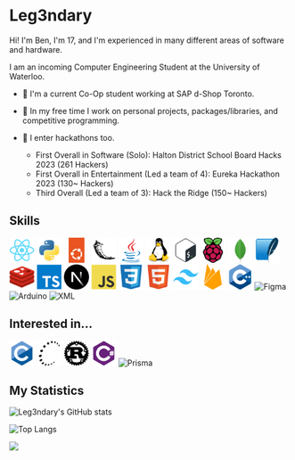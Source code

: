 # Leg3ndary

Hi! I'm Ben, I'm 17, and I'm experienced in many different areas of software and hardware.

I am an incoming Computer Engineering Student at the University of Waterloo.

- 💼 I'm a current Co-Op student working at SAP d-Shop Toronto.

- 🌱 In my free time I work on personal projects, packages/libraries, and competitive programming.

- 🥇 I enter hackathons too.
  - First Overall in Software (Solo): Halton District School Board Hacks 2023 (261 Hackers)
  - First Overall in Entertainment (Led a team of 4): Eureka Hackathon 2023 (130~ Hackers)
  - Third Overall (Led a team of 3): Hack the Ridge (150~ Hackers)

## Skills

<p>
    <span>
		<img src="https://raw.githubusercontent.com/devicons/devicon/master/icons/react/react-original.svg"
			width="45" height="45" alt="React" />
    </span>
    <span>
		<img src="https://raw.githubusercontent.com/devicons/devicon/master/icons/python/python-original.svg"
			width="45" height="45" alt="Python" />
    </span>
    <span>
		<img src="https://raw.githubusercontent.com/devicons/devicon/master/icons/ubuntu/ubuntu-plain.svg"
			width="45" height="45" alt="Ubuntu" />
    </span>
    <span>
		<img src="https://raw.githubusercontent.com/devicons/devicon/master/icons/flask/flask-original.svg"
			width="45" height="45" alt="Flask" />
    </span>
    <span>
		<img src="https://raw.githubusercontent.com/devicons/devicon/master/icons/java/java-original.svg"
			width="45" height="45" alt="Java" />
    </span>
    <span>
		<img src="https://raw.githubusercontent.com/devicons/devicon/master/icons/linux/linux-original.svg"
			width="45" height="45" alt="Linux" />
    </span>
    <span>
		<img src="https://raw.githubusercontent.com/devicons/devicon/master/icons/bash/bash-original.svg"
			width="45" height="45" alt="Bash" />
    </span>
	<span>
		<img src="https://raw.githubusercontent.com/devicons/devicon/master/icons/raspberrypi/raspberrypi-original.svg"
			width="45" height="45" alt="RaspberryPi" />
    </span>
	<span>
		<img src="https://raw.githubusercontent.com/devicons/devicon/master/icons/mongodb/mongodb-original.svg"
			width="45" height="45" alt="MongoDB" />
    </span>
	<span>
		<img src="https://raw.githubusercontent.com/devicons/devicon/master/icons/sqlite/sqlite-original.svg"
			width="45" height="45" alt="Sqlite3" />
    </span>
	<span>
		<img src="https://raw.githubusercontent.com/devicons/devicon/master/icons/redis/redis-original.svg"
			width="45" height="45" alt="Redis" />
    </span>
    <span>
		<img src="https://raw.githubusercontent.com/devicons/devicon/master/icons/typescript/typescript-original.svg"
			width="45" height="45" alt="TypeScript" />
    </span>
    <span>
		<img src="https://raw.githubusercontent.com/devicons/devicon/master/icons/nextjs/nextjs-original.svg"
			width="45" height="45" alt="NextJS" />
    </span>
    <span>
		<img src="https://raw.githubusercontent.com/devicons/devicon/master/icons/javascript/javascript-original.svg"
			width="45" height="45" alt="JavaScript" />
    </span>
    <span>
		<img src="https://raw.githubusercontent.com/devicons/devicon/master/icons/css3/css3-original.svg"
			width="45" height="45" alt="CSS" />
    </span>
    <span>
		<img src="https://raw.githubusercontent.com/devicons/devicon/master/icons/html5/html5-original.svg"
			width="45" height="45" alt="HTML5" />
    </span>
    <span>
		<img src="https://raw.githubusercontent.com/devicons/devicon/master/icons/tailwindcss/tailwindcss-original.svg"
			width="45" height="45" alt="Tailwind" />
    </span>
    <span>
		<img src="https://raw.githubusercontent.com/devicons/devicon/master/icons/firebase/firebase-plain.svg"
			width="45" height="45" alt="Firebase" />
    </span>
    <span>
		<img src="https://raw.githubusercontent.com/devicons/devicon/master/icons/cplusplus/cplusplus-original.svg"
			width="45" height="45" alt="Cplusplus" />
    </span>
    <span>
		<img src="https://cdn.jsdelivr.net/gh/devicons/devicon@latest/icons/figma/figma-original.svg"
			width="45" height="45" alt="Figma" />
    </span>
    <span>
		<img src="https://cdn.jsdelivr.net/gh/devicons/devicon@latest/icons/arduino/arduino-original-wordmark.svg"
			width="45" height="45" alt="Arduino" />
    </span>
    <span>
		<img src="https://cdn.jsdelivr.net/gh/devicons/devicon@latest/icons/xml/xml-original.svg"
			width="45" height="45" alt="XML" />
    </span>
</p>

## Interested in...

<p>
    <span>
		<img src="https://raw.githubusercontent.com/devicons/devicon/master/icons/c/c-original.svg"
			width="45" height="45" alt="C" />
    </span>
    <span>
		<img src="https://raw.githubusercontent.com/devicons/devicon/master/icons/ssh/ssh-original.svg"
			width="45" height="45" alt="SSH" />
    </span>
    <span>
		<img src="https://raw.githubusercontent.com/devicons/devicon/master/icons/rust/rust-original.svg"
			width="45" height="45" alt="Rust" />
    </span>
    <span>
		<img src="https://raw.githubusercontent.com/devicons/devicon/master/icons/csharp/csharp-plain.svg"
			width="45" height="45" alt="C++" />
    </span>
    <span>
		<img src="https://cdn.jsdelivr.net/gh/devicons/devicon@latest/icons/prisma/prisma-original.svg"
			width="45" height="45" alt="Prisma" />
    </span>
</p>

## My Statistics
![Leg3ndary's GitHub stats](https://github-readme-stats.vercel.app/api?username=leg3ndary&show_icons=true&theme=tokyonight)

![Top Langs](https://github-readme-stats.vercel.app/api/top-langs/?username=Leg3ndary&layout=compact&theme=tokyonight)

![](https://komarev.com/ghpvc/?username=Leg3ndary&color=blue)
